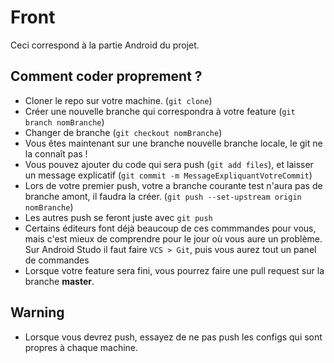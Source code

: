 # Front

Ceci correspond à la partie Android du projet.

## Comment coder proprement ?

- Cloner le repo sur votre machine. (`git clone`)
- Créer une nouvelle branche qui correspondra à votre feature (`git branch nomBranche`)
- Changer de branche (`git checkout nomBranche`)
- Vous êtes maintenant sur une branche nouvelle branche locale, le git ne la connaît pas !
- Vous pouvez ajouter du code qui sera push  (`git add files`), et laisser un message explicatif (`git commit -m MessageExpliquantVotreCommit`)
- Lors de votre premier push, votre a branche courante test n'aura pas de branche amont, il faudra la créer. (`git push --set-upstream origin nomBranche`)
- Les autres push se feront juste avec `git push`
- Certains éditeurs font déjà beaucoup de ces commmandes pour vous, mais c'est mieux de comprendre pour le jour où vous aure un problème. Sur Android Studo il faut faire `VCS > Git`, puis vous aurez tout un panel de commandes
- Lorsque votre feature sera fini, vous pourrez faire une pull request sur la branche **master**.

## Warning

- Lorsque vous devrez push, essayez de ne pas push les configs qui sont propres à chaque machine.
